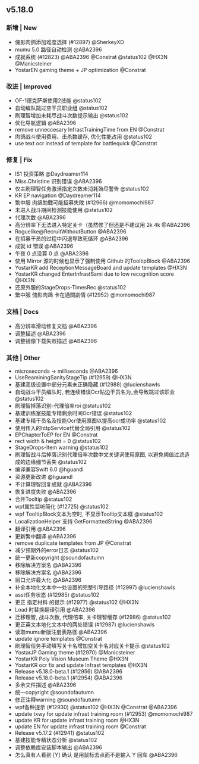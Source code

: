 ## v5.18.0

### 新增 | New

* 傀影肉鸽添加难度选择 (#12897) @SherkeyXD
* mumu 5.0 路径自动检测 @ABA2396
* 成就系统 (#12823) @ABA2396 @Constrat @status102 @HX3N @Manicsteiner
* YostarEN gaming theme + JP optimization @Constrat

### 改进 | Improved

* OF-1德克萨斯使用2技能 @status102
* 自动编队跳过空干员职业组 @status102
* 刷理智增加未耗尽战斗次数提示输出 @status102
* 优化导航逻辑 @ABA2396
* remove unneccesary InfrastTrainingTime from EN @Constrat
* 肉鸽战斗使用费用、击杀数缓存, 优化性能占用 @status102
* use text ocr instead of template for battlequick @Constrat

### 修复 | Fix

* IS1 投资策略 @Daydreamer114
* Miss.Christine 识别错误 @ABA2396
* 仅主刷理智任务激活指定次数未消耗殆尽警告 @status102
* KR EP navigation @Daydreamer114
* 繁中服 肉鴿助戰可能招募失敗 (#12966) @momomochi987
* 未进入战斗期间检测技能使用 @status102
* 代理次数 @ABA2396
* 高分辨率下无法进入特定关卡（虽然修了但还是不建议用 2k 4k @ABA2396
* Roguelike@RecruitWithoutButton @ABA2396
* 在招募干员的过程中闪退导致死循环 @ABA2396
* 成就 id 错误 @ABA2396
* 午夜 0 点没算 0 点 @ABA2396
* 使用 Mirror 源的时候也显示了强制使用 Github 的TooltipBlock @ABA2396
* YostarKR add ReceptionMessageBoard and update templates @HX3N
* YostarKR changed EnterInfrastSami due to low recognition score @HX3N
* 还原外服的StageDrops-TimesRec @status102
* 繁中服 傀影肉鴿 卡在通關劇情 (#12952) @momomochi987

### 文档 | Docs

* 高分辨率滑动修复文档 @ABA2396
* 调整描述 @ABA2396
* 调整镜像下载失败描述 @ABA2396

### 其他 | Other

* microseconds -> milliseconds @ABA2396
* UseReaminingSanityStageTip (#12959) @HX3N
* 基建高级设置中部分元素未正确隐藏 (#12988) @lucienshawls
* 自动战斗干员编队时, 若连续错误Ocr贴边干员名为_会导致跳过该职业 @status102
* 刷理智掉落识别-代理倍率roi @status102
* 基建训练室技能专精剩余时间Ocr错误 @status102
* 基建专精干员名及技能Ocr使用原图以提高ocr成功率 @status102
* 使用传入的httpService代替全局引用 @status102
* EPChapterToEP for EN @Constrat
* rect width & height = 0 @status102
* StageDrops-Item warning @status102
* 刷理智战斗后掉落识别代理倍率次数中文关键词使用原图, 以避免阈值过滤造成的边缘细节丢失 @status102
* 编译兼容Swift 6.0 @hguandl
* 资源更新改进 @hguandl
* 不计算理智回复成就 @ABA2396
* 恢复进度失败 @ABA2396
* 合并Tooltip @status102
* wpf属性监听简化 (#12725) @status102
* wpf TooltipBlock文本为空时, 不显示Tooltip文本框 @status102
* LocalizationHelper 支持 GetFormattedString @ABA2396
* 翻译引用 @ABA2396
* 更新繁中翻译 @ABA2396
* remove duplicate templates from JP @Constrat
* 减少预期外的error日志 @status102
* 统一更新copyright @soundofautumn
* 移除解决方案名 @ABA2396
* 移除解决方案名 @ABA2396
* 窗口允许最大化 @ABA2396
* 补全本地化文本中一处设置的完整引导路径 (#12997) @lucienshawls
* asst任务状态 (#12985) @status102
* 更正 指定材料 的提示 (#12977) @status102 @HX3N
* Load 时替换翻译引用 @ABA2396
* 迁移理智, 战斗次数, 代理倍率, 关卡理智缓存 (#12986) @status102
* 更正英文本地化文本中的两处错误 (#12987) @lucienshawls
* 读取mumu新版注册表路径 @ABA2396
* update ignore templates @Constrat
* 刷理智任务手动填写关卡名增加空关卡名对应关卡提示 @status102
* YostarJP Gaming theme (#12970) @Manicsteiner
* YostarKR Poly Vision Museum Theme @HX3N
* YostarKR ocr fix and update Infrast templates @HX3N
* Release v5.18.0-beta.1 (#12956) @ABA2396
* Release v5.18.0-beta.1 (#12954) @ABA2396
* 多余文件描述 @ABA2396
* 统一copyright @soundofautumn
* 修正注释warning @soundofautumn
* wpf各种提示 (#12930) @status102 @HX3N @Constrat @ABA2396
* update txwy for update infrast training room (#12953) @momomochi987
* update KR for update infrast training room @HX3N
* update EN for update infrast training room @Constrat
* Release v5.17.2 (#12941) @status102
* 基建技能专精状态分析 @status102
* 调整依赖库安装脚本输出 @ABA2396
* 怎么真有人看到 [Y] 确认 是用鼠标去点而不是输入 Y 回车 @ABA2396
